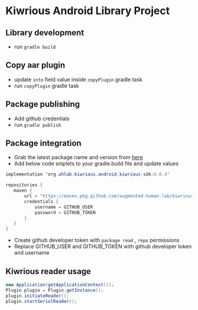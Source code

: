 # Kiwrious Android Library Project

## Library development
- run `gradle build`

## Copy aar plugin
- update `into` field value inside `copyPlugin` gradle task
- run `copyPlugin` gradle task


## Package publishing
- Add github credentials
- run `gradle publish`


## Package integration
- Grab the latest package name and version from [here](https://github.com/augmented-human-lab/kiwrious-android-library/packages/872446)
- Add below code sniplets to your gradle.build file and update values

```java
implementation 'org.ahlab.kiwrious.android.kiwrious-sdk:0.0.4'
```

```java
repositories {
   maven {
       url = "https://maven.pkg.github.com/augmented-human-lab/kiwrious-android-library"
       credentials {
           username = GITHUB_USER
           password = GITHUB_TOKEN
       }
   }
}
```

- Create github developer token with `package read` , `repo` permissions
- Replace GITHUB_USER and GITHUB_TOKEN with github developer token and username  


## Kiwrious reader usage
```java
new Application(getApplicationContext());
Plugin plugin = Plugin.getInstance();
plugin.initiateReader();
plugin.startSerialReader();
```

